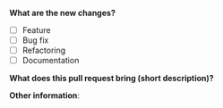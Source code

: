 **What are the new changes?**

- [ ] Feature
- [ ] Bug fix
- [ ] Refactoring
- [ ] Documentation

**What does this pull request bring (short description)?**

**Other information**:
